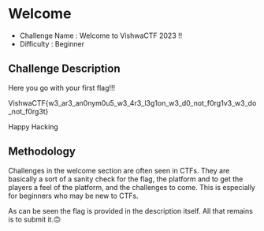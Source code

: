 # Welcome
- Challenge Name : Welcome to VishwaCTF 2023 !!
- Difficulty :  Beginner

## Challenge Description
Here you go with your first flag!!!

VishwaCTF{w3_ar3_an0nym0u5_w3_4r3_l3g1on_w3_d0_not_f0rg1v3_w3_do_not_f0rg3t}

Happy Hacking

## Methodology
Challenges in the welcome section are often seen in CTFs. They are basically a sort of a sanity check for the flag, the platform and to get the players a feel of the platform, and the challenges to come. This is especially for beginners who may be new to CTFs.

As can be seen the flag is provided in the description itself. All that remains is to submit it.🙃


